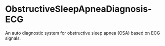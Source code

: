 # ObstructiveSleepApneaDiagnosis-ECG

An auto diagnostic system for obstructive sleep apnea (OSA) based on ECG signals.
